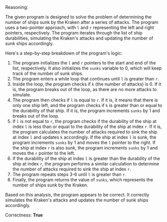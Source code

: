Reasoning:

The given program is designed to solve the problem of determining the number of ships sunk by the Kraken after a series of attacks. The program uses a two-pointer approach, with `l` and `r` representing the left and right pointers, respectively. The program iterates through the list of ship durabilities, simulating the Kraken's attacks and updating the number of sunk ships accordingly.

Here's a step-by-step breakdown of the program's logic:

1. The program initializes the `l` and `r` pointers to the start and end of the list, respectively. It also initializes the `sunks` variable to 0, which will keep track of the number of sunk ships.
2. The program enters a while loop that continues until `l` is greater than `r`.
3. Inside the loop, the program checks if `k` (the number of attacks) is 0. If it is, the program breaks out of the loop, as there are no more attacks to simulate.
4. The program then checks if `l` is equal to `r`. If it is, it means that there is only one ship left, and the program checks if `k` is greater than or equal to the durability of that ship. If it is, the program increments `sunks` by 1 and breaks out of the loop.
5. If `l` is not equal to `r`, the program checks if the durability of the ship at index `l` is less than or equal to the durability of the ship at index `r`. If it is, the program calculates the number of attacks required to sink the ship at index `l` and updates `k` accordingly. If the ship at index `l` is sunk, the program increments `sunks` by 1 and moves the `l` pointer to the right. If the ship at index `r` is also sunk, the program increments `sunks` by 1 and moves the `r` pointer to the left.
6. If the durability of the ship at index `l` is greater than the durability of the ship at index `r`, the program performs a similar calculation to determine the number of attacks required to sink the ship at index `r`.
7. The program repeats steps 3-6 until `l` is greater than `r`.
8. Finally, the program returns the value of `sunks`, which represents the number of ships sunk by the Kraken.

Based on this analysis, the program appears to be correct. It correctly simulates the Kraken's attacks and updates the number of sunk ships accordingly.

Correctness: **True**